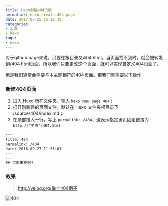 ```yaml
---
title: Hexo创建404页面
permalink: hexo-create-404-page
date: 2017-02-25 15:18:39
categories:
- 工具
- hexo
tags:
- hexo
---
```

对于github page来说，只要在根目录又404.html，当页面找不到时，就会被转发到/404.html页面，所以我们只要更改这个页面，就可以实现自定义404页面了。

但是我们通常会需要与本主题相符的404页面。那我们就需要以下操作

### 新建404页面
1. 进入 Hexo 所在文件夹，输入 `hexo new page 404` ;
2. 打开刚新建的页面文件，默认在 Hexo 文件夹根目录下 /source/404/index.md；
3. 在顶部插入一行，写上 `permalink: /404`，这表示指定该页固定链接为 `http://"主页"/404.html`

```xml
---
title: 404
permalink: /404
date: 2016-09-27 11:31:01
---
---
## 页面未找到！
```

 ### 效果
 > <http://yelog.org/举个404例子>

 ![404](http://img.xiangzhangshugongyi.com/FjSPGVPAu_7d0aMPqErpI1HN_985.png)
